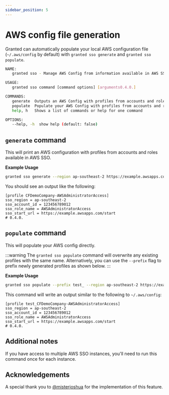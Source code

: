 ```yaml
---
sidebar_position: 5
---
```


# AWS config file generation

Granted can automatically populate your local AWS configuration file (`~/.aws/config` by default) with `granted sso generate` and `granted sso populate`.

```bash
NAME:
   granted sso - Manage AWS Config from information available in AWS SSO

USAGE:
   granted sso command [command options] [arguments0.4.0.]

COMMANDS:
   generate  Outputs an AWS Config with profiles from accounts and roles available in AWS SSO
   populate  Populate your AWS Config with profiles from accounts and roles available in AWS SSO
   help, h   Shows a list of commands or help for one command

OPTIONS:
   --help, -h  show help (default: false)
```

## `generate` command

This will print an AWS configuration with profiles from accounts and roles available in AWS SSO.

**Example Usage**

```bash
granted sso generate --region ap-southeast-2 https://example.awsapps.com/start
```

You should see an output like the following:

```
[profile CFDemoCompany-AWSAdministratorAccess]
sso_region = ap-southeast-2
sso_account_id = 123456789012
sso_role_name = AWSAdministratorAccess
sso_start_url = https://example.awsapps.com/start
# 0.4.0.
```

## `populate` command

This will populate your AWS config directly.

:::warning
The `granted sso populate` command will overwrite any existing profiles with the same name. Alternatively, you can use the `--prefix` flag to prefix newly generated profiles as shown below.
:::

**Example Usage**

```bash
granted sso populate --prefix test_ --region ap-southeast-2 https://example.awsapps.com/start
```

This command will write an output similar to the following to `~/.aws/config`:

```
[profile test_CFDemoCompany-AWSAdministratorAccess]
sso_region = ap-southeast-2
sso_account_id = 123456789012
sso_role_name = AWSAdministratorAccess
sso_start_url = https://example.awsapps.com/start
# 0.4.0.
```

## Additional notes

If you have access to multiple AWS SSO instances, you'll need to run this command once for each instance.

## Acknowledgements

A special thank you to [@misterjoshua](https://github.com/misterjoshua) for the implementation of this feature.
